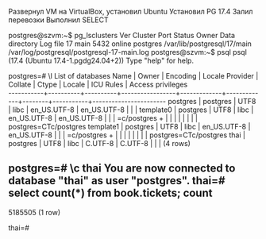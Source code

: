 Развернул VM на VirtualBox, установил Ubuntu
Установил PG 17.4
Залил перевозки
Выполнил SELECT

postgres@szvm:~$ pg_lsclusters 
Ver Cluster Port Status Owner    Data directory              Log file
17  main    5432 online postgres /var/lib/postgresql/17/main /var/log/postgresql/postgresql-17-main.log
postgres@szvm:~$ psql
psql (17.4 (Ubuntu 17.4-1.pgdg24.04+2))
Type "help" for help.

postgres=# \l
                                                     List of databases
   Name    |  Owner   | Encoding | Locale Provider |   Collate   |    Ctype    | Locale | ICU Rules |   Access privileges   
-----------+----------+----------+-----------------+-------------+-------------+--------+-----------+-----------------------
 postgres  | postgres | UTF8     | libc            | en_US.UTF-8 | en_US.UTF-8 |        |           | 
 template0 | postgres | UTF8     | libc            | en_US.UTF-8 | en_US.UTF-8 |        |           | =c/postgres          +
           |          |          |                 |             |             |        |           | postgres=CTc/postgres
 template1 | postgres | UTF8     | libc            | en_US.UTF-8 | en_US.UTF-8 |        |           | =c/postgres          +
           |          |          |                 |             |             |        |           | postgres=CTc/postgres
 thai      | postgres | UTF8     | libc            | C.UTF-8     | C.UTF-8     |        |           | 
(4 rows)

postgres=# \c thai 
You are now connected to database "thai" as user "postgres".
thai=# select count(*) from book.tickets;
  count  
---------
 5185505
(1 row)

thai=# 

